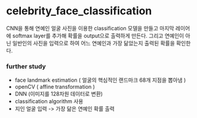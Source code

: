# celebrity_face_classification

CNN을 통해 연예인 얼굴 사진을 이용한 classification 모델을 만들고 마지막 레이어에 softmax layer를 추가해 확률을 output으로 출력하게 만든다. 그리고 연예인이 아닌 일반인의 사진을 입력으로 하여 어느 연예인과 가장 닮았는지 출력된 확률을 확인한다. 

### further study
- face landmark estimation ( 얼굴의 핵심적인 랜드마크 68개 지점을 뽑아냄 )
- openCV ( affine transformation ) 
- DNN (이미지를 128차원 데이터로 변환)
- classification algorithm 사용 
- 지인 얼굴 입력 -> 가장 닮은 연예인 확률 출력 
